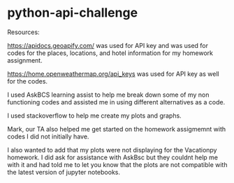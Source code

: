 # python-api-challenge
Resources:

https://apidocs.geoapify.com/ was used for API key and was used for codes for the places, locations, and hotel information for my homework assignment. 

https://home.openweathermap.org/api_keys was used for API key as well for the codes.

I used AskBCS learning assist to help me break down some of my non functioning codes and assisted me in using different alternatives as a code. 

I used stackoverflow to help me create my plots and graphs.

Mark, our TA also helped me get started on the homework assigmemnt with codes I did not initially have. 

I also wanted to add that my plots were not displaying for the Vacationpy homework. I did ask for assistance with AskBsc but they couldnt help me with it and had told me to let you know that the plots are not compatible with the latest version of jupyter notebooks.
